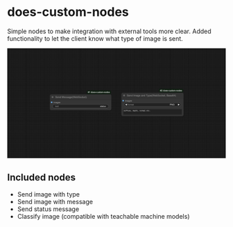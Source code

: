 ﻿# does-custom-nodes

Simple nodes to make integration with external tools more clear. Added functionality to let the client know what type of image is sent.

![Feature Image](images/sample.png)

## Included nodes
- Send image with type
- Send image with message
- Send status message
- Classify image (compatible with teachable machine models)
